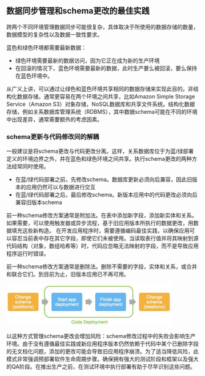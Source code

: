 ## 数据同步管理和schema更改的最佳实践

跨两个不同环境管理数据同步可能很复杂，具体取决于所使用的数据存储的数量，数据模型的复杂性以及数据一致性要求。

蓝色和绿色环境都需要最新数据：
- 绿色环境需要最新的数据访问，因为它正在成为新的生产环境
- 在回滚的情况下，蓝色环境需要最新的数据，此时生产要么被回滚，要么保持在蓝色环境中。

从广义上讲，可以通过让绿色和蓝色环境共享相同的数据存储来实现此目的。非结构化数据存储，通常更容易在两个环境之间共享，比如Amazon Simple Storage Service（Amazon S3）对象存储，NoSQL数据库和共享文件系统。结构化数据存储，例如关系数据库管理系统（RDBMS），其中数据schema可能在不同的环境中出现差异，通常需要额外的考虑因素。

### schema更新与代码修改间的解耦

一般建议是将schema更改与代码更改分离。这样，关系数据库位于为蓝/绿部署定义的环境边界之外，并在蓝色和绿色环境之间共享。执行schema更改的两种方法经常同时使用。
- 在蓝/绿代码部署之前，先修改schema。数据库更新必须向后兼容，因此旧版本的应用仍然可以与数据进行交互
- 在蓝/绿代码部署之后，最后修改schema。新版本应用中的代码更改必须向后兼容旧版本schema

前一种schema修改方案通常是附加法。在表中添加新字段，添加新实体和关系。如果需要，可以使用触发器或异步流程，基于旧应用版本所执行的数据更改，用数据填充这些新构造。
在开发应用程序时，需要遵循编码最佳实践，以确保应用可以容忍当前表中存在其它字段，即使它们未被使用。当读取表行值并将其映射到源代码结构（对象，数组哈希等）时，代码应忽略无法映射的字段，而不是导致应用程序运行时错误。

前一种schema修改方案通常是删除法。删除不需要的字段，实体和关系，或合并和联合它们。到目前为止，旧版本应用已不再可用。

![15](Figure15.jpg)

以这种方式管理schema更改会增加风险：schema修改过程中的失败会影响生产环境。由于没有遵循最佳实践或新应用程序版本仍然依赖于代码中某个已删除字段的无文档化问题，添加的更改可能会导致旧应用程序崩溃。为了适当降低风险，此模式非常强调预部署软件生命周期步骤。确保拥有强大的测试阶段和框架以及强大的QA阶段。在推出生产之前，在测试环境中执行部署有助于尽早识别这些问题。
